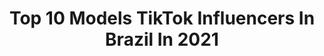 ---
title: Top 10 Models TikTok Influencers In Brazil In 2021
description: >-
  Find top models TikTok influencers in Brazil in 2021. Most popular hashtags: #foryou #fyp #fy #foryoupage.
platform: TikTok
hits: 144
text_top: Analyze the top-rated TikTok influencers on inBeat.
text_bottom: Our search engine has 144 TikTok influencers like this in Brazil for you to collaborate.
profiles:
  - username: "llucas_lobo1"
    fullname: >-
      Lucas lobo
    bio: >-
      🔸Me sigam no Instagram ⬆️ 🔸Tiktoker | Model | Influencer
    location: "Brazil"
    followers: 102900
    engagement: 2500
    commentsToLikes: 0.105733
    id: ck9vethlr0dvh0j78xbvk944j
    verified: false
    hashtags: "#foryou, #viral, #xyzbca, #fyp"
  - username: "maicolthurow"
    fullname: >-
      Maicol com L
    bio: >-
      Ford Models 🇧🇷 ↗️INSTA @maicolthurow Roceiro Model in Sampa 🌍
    location: "Brazil"
    followers: 160400
    engagement: 1800
    commentsToLikes: 0.024035
    id: ckdtjvuxwxbdt0j23axqe5rat
    verified: false
    hashtags: "#agroboy, #madeinro, #model, #tiktokbrasil"
  - username: "cinthiacruz_"
    fullname: >-
      Cínthia Cruz ♡
    bio: >-
      🇧🇷 Brazilian🎭Actress👠Model. Instagram:@cinthiacruz_ Digital influencer 20♓️
    location: "Brazil"
    followers: 5500000
    engagement: 1762
    commentsToLikes: 0.007106
    id: ckbb4iu9gurcv0j23rwrshxqp
    verified: true
    hashtags: "#bangenergy, #ad, #foryou, #fyp"
  - username: "euannecaroliine"
    fullname: >-
      Anne Caroline
    bio: >-
      Plus size model / S.j Do Rio Preto-Sp 💕 ✊🏾🔥
    location: "Brazil"
    followers: 22000
    engagement: 2536
    commentsToLikes: 0.022347
    id: ckbb35ru2thoy0j2379mjmorv
    verified: false
    hashtags: "#instagram, #bodypositivity, #wakandasquad, #theblackwoman"
  - username: "valongloria"
    fullname: >-
      Valon Gloria
    bio: >-
      50% 🇫🇷 50% 🇧🇷 20y model MINHAS LENTES 👀 (cód 10%: Valentina88)
    location: "Brazil"
    followers: 267000
    engagement: 1594
    commentsToLikes: 0.009623
    id: ckacbpzpahqnl0i78049gkbep
    verified: false
    hashtags: "#butterflies, #animalsdoingthings, #vegetarianosyveganos, #emilyemparis"
  - username: "queotimo"
    fullname: >-
      queotimo
    bio: >-
      tik tok's next top model Rio, Brasil
    location: "Brazil"
    followers: 2961
    engagement: 628
    commentsToLikes: 0.047803
    id: ckdnq51h6ktze0j23ruewepix
    verified: false
    hashtags: "#fyp, #foryou, #ratsoftiktok, #natureathome"
  - username: "marcela.thome"
    fullname: >-
      Marcella Thomé
    bio: >-
      Model/ Show Tour/ Trans ✌🏻 Por diversão! Segue no insta 💋
    location: "Brazil"
    followers: 16000
    engagement: 1058
    commentsToLikes: 0.017736
    id: ckb9oxncejo7v0j23qrzsz8yl
    verified: false
    hashtags: "#trend, #trans, #modellife, #foryou"
  - username: "cristianpolicarpo"
    fullname: >-
      Cris.policarpos2
    bio: >-
      City:Paulínia SP Digital Influencer/Model ”Ontem era lixo hoje vê como tesouro”
    location: "Brazil"
    followers: 249800
    engagement: 2216
    commentsToLikes: 0.003977
    id: ck94n6hr35oc40j78zfmpto3w
    verified: false
    hashtags: "#pravoce, #foryou, #fy, #viral"
  - username: "anaantonello"
    fullname: >-
      Ana Antonello ✨
    bio: >-
      Hey 🤍 Brazilian Girl 🇧🇷 Dancer and Model ✨
    location: "Brazil"
    followers: 22800
    engagement: 1353
    commentsToLikes: 0.024805
    id: ck8opw4ea4wgh0j78ozvrwrqx
    verified: false
    hashtags: "#fy, #dueto, #foryou, #funk"
  - username: "idscaroll"
    fullname: >-
      Carol Issa
    bio: >-
      Brazilian model 🇧🇷 SEGUE NO INSTA🔥
    location: "Brazil"
    followers: 25700
    engagement: 1073
    commentsToLikes: 0.009615
    id: ckai5ctkfrkb60i78wqr29b7b
    verified: false
    hashtags: "#fy, #paravoce, #funk, #tiktok"
---